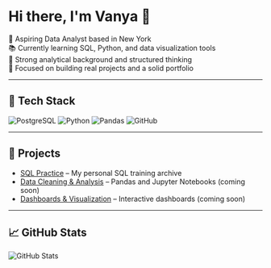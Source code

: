 # Hi there, I'm Vanya 👋

🎯 Aspiring Data Analyst based in New York  
📚 Currently learning SQL, Python, and data visualization tools  
🧠 Strong analytical background and structured thinking  
🚀 Focused on building real projects and a solid portfolio

---

## 🧰 Tech Stack

![PostgreSQL](https://img.shields.io/badge/PostgreSQL-336791?logo=postgresql&logoColor=white)
![Python](https://img.shields.io/badge/Python-3776AB?logo=python&logoColor=white)
![Pandas](https://img.shields.io/badge/Pandas-150458?logo=pandas&logoColor=white)
![GitHub](https://img.shields.io/badge/GitHub-181717?logo=github&logoColor=white)

---

## 📂 Projects

- [SQL Practice](https://github.com/Primakoff/sql-practice) – My personal SQL training archive  
- [Data Cleaning & Analysis](#) – Pandas and Jupyter Notebooks (coming soon)  
- [Dashboards & Visualization](#) – Interactive dashboards (coming soon)

---

## 📈 GitHub Stats

![GitHub Stats](https://github-readme-stats.vercel.app/api?username=Primakoff&show_icons=true&theme=tokyonight)
